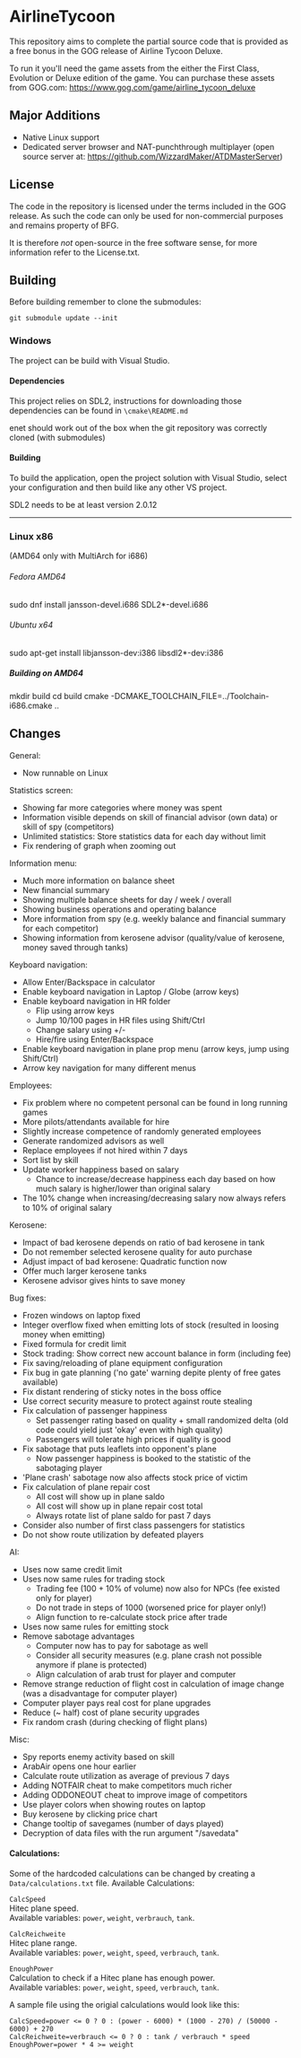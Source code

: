 # AirlineTycoon

This repository aims to complete the partial source code that is provided as a free bonus in the GOG release
of Airline Tycoon Deluxe.

To run it you'll need the game assets from the either the First Class, Evolution or
Deluxe edition of the game. You can purchase these assets from GOG.com: https://www.gog.com/game/airline_tycoon_deluxe

## Major Additions
- Native Linux support
- Dedicated server browser and NAT-punchthrough multiplayer (open source server at: https://github.com/WizzardMaker/ATDMasterServer)

## License

The code in the repository is licensed under the terms included in the GOG release. As such the code can
only be used for non-commercial purposes and remains property of BFG.

It is therefore *not* open-source in the free software sense, for more information refer to the License.txt.

## Building

Before building remember to clone the submodules:

```
git submodule update --init
```

### Windows
The project can be build with Visual Studio.

#### Dependencies
This project relies on SDL2, instructions for downloading those dependencies can be found in `\cmake\README.md`

enet should work out of the box when the git repository was correctly cloned (with submodules)

#### Building
To build the application, open the project solution with Visual Studio, select your configuration and then build like any other VS project.

SDL2 needs to be at least version 2.0.12

----

### Linux x86 
(AMD64 only with MultiArch for i686)

###### Fedora AMD64
sudo dnf install jansson-devel.i686 SDL2*-devel.i686

###### Ubuntu x64
sudo apt-get install libjansson-dev:i386 libsdl2*-dev:i386

##### Building on AMD64
mkdir build
cd build
cmake -DCMAKE_TOOLCHAIN_FILE=../Toolchain-i686.cmake ..


## Changes

General:
* Now runnable on Linux

Statistics screen:
* Showing far more categories where money was spent
* Information visible depends on skill of financial advisor (own data) or skill of spy (competitors)
* Unlimited statistics: Store statistics data for each day without limit
* Fix rendering of graph when zooming out

Information menu:
* Much more information on balance sheet
* New financial summary
* Showing multiple balance sheets for day / week / overall
* Showing business operations and operating balance
* More information from spy (e.g. weekly balance and financial summary for each competitor)
* Showing information from kerosene advisor (quality/value of kerosene, money saved through tanks)

Keyboard navigation:
* Allow Enter/Backspace in calculator
* Enable keyboard navigation in Laptop / Globe (arrow keys)
* Enable keyboard navigation in HR folder
    * Flip using arrow keys
    * Jump 10/100 pages in HR files using Shift/Ctrl
    * Change salary using +/-
    * Hire/fire using Enter/Backspace
* Enable keyboard navigation in plane prop menu (arrow keys, jump using Shift/Ctrl)
* Arrow key navigation for many different menus

Employees:
* Fix problem where no competent personal can be found in long running games
* More pilots/attendants available for hire
* Slightly increase competence of randomly generated employees
* Generate randomized advisors as well
* Replace employees if not hired within 7 days
* Sort list by skill
* Update worker happiness based on salary
    * Chance to increase/decrease happiness each day based on how much salary is higher/lower than original salary
* The 10% change when increasing/decreasing salary now always refers to 10% of original salary

Kerosene:
* Impact of bad kerosene depends on ratio of bad kerosene in tank
* Do not remember selected kerosene quality for auto purchase
* Adjust impact of bad kerosene: Quadratic function now
* Offer much larger kerosene tanks
* Kerosene advisor gives hints to save money

Bug fixes:
* Frozen windows on laptop fixed
* Integer overflow fixed when emitting lots of stock (resulted in loosing money when emitting)
* Fixed formula for credit limit
* Stock trading: Show correct new account balance in form (including fee)
* Fix saving/reloading of plane equipment configuration
* Fix bug in gate planning ('no gate' warning depite plenty of free gates available)
* Fix distant rendering of sticky notes in the boss office
* Use correct security measure to protect against route stealing
* Fix calculation of passenger happiness
    * Set passenger rating based on quality + small randomized delta (old code could yield just 'okay' even with high quality)
    * Passengers will tolerate high prices if quality is good
* Fix sabotage that puts leaflets into opponent's plane
    * Now passenger happiness is booked to the statistic of the sabotaging player
* 'Plane crash' sabotage now also affects stock price of victim
* Fix calculation of plane repair cost
    * All cost will show up in plane saldo
    * All cost will show up in plane repair cost total
    * Always rotate list of plane saldo for past 7 days
* Consider also number of first class passengers for statistics
* Do not show route utilization by defeated players

AI:
* Uses now same credit limit
* Uses now same rules for trading stock
    * Trading fee (100 + 10% of volume) now also for NPCs (fee existed only for player)
    * Do not trade in steps of 1000 (worsened price for player only!)
    * Align function to re-calculate stock price after trade
* Uses now same rules for emitting stock
* Remove sabotage advantages
    * Computer now has to pay for sabotage as well
    * Consider all security measures (e.g. plane crash not possible anymore if plane is protected)
    * Align calculation of arab trust for player and computer
* Remove strange reduction of flight cost in calculation of image change (was a disadvantage for computer player)
* Computer player pays real cost for plane upgrades
* Reduce (~ half) cost of plane security upgrades
* Fix random crash (during checking of flight plans)

Misc:
* Spy reports enemy activity based on skill
* ArabAir opens one hour earlier
* Calculate route utilization as average of previous 7 days
* Adding NOTFAIR cheat to make competitors much richer
* Adding ODDONEOUT cheat to improve image of competitors
* Use player colors when showing routes on laptop
* Buy kerosene by clicking price chart
* Change tooltip of savegames (number of days played)
* Decryption of data files with the run argument "/savedata"

#### Calculations:
Some of the hardcoded calculations can be changed by creating a ` Data/calculations.txt ` file.
Available Calculations: 

`CalcSpeed`  
Hitec plane speed.  
Available variables: `power`, `weight`, `verbrauch`, `tank`. 

`CalcReichweite`  
Hitec plane range.  
Available variables: `power`, `weight`, `speed`, `verbrauch`, `tank`. 

`EnoughPower`  
Calculation to check if a Hitec plane has enough power.  
Available variables: `power`, `weight`, `speed`, `verbrauch`, `tank`.  

A sample file using the origial calculations would look like this:
```
CalcSpeed=power <= 0 ? 0 : (power - 6000) * (1000 - 270) / (50000 - 6000) + 270
CalcReichweite=verbrauch <= 0 ? 0 : tank / verbrauch * speed
EnoughPower=power * 4 >= weight
```